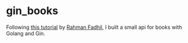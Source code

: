 # gin_books

Following [this tutorial](https://blog.logrocket.com/how-to-build-a-rest-api-with-golang-using-gin-and-gorm/) by [Rahman Fadhil](https://github.com/rahmanfadhil), I built a small api for books with Golang and Gin.